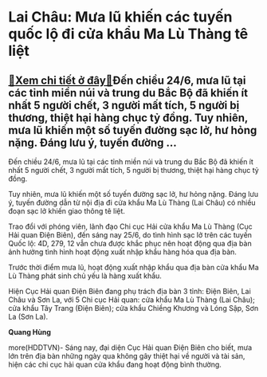 Lai Châu: Mưa lũ khiến các tuyến quốc lộ đi cửa khẩu Ma Lù Thàng tê liệt
========================================================================

[:gift:Xem chi tiết ở đây:gift:](https://hddtvn.com/lai-chau-mua-lu-khien-cac-tuyen-quoc-lo-di-cua-khau-ma-lu-thang-te-liet/)Đến chiều 24/6, mưa lũ tại các tỉnh miền núi và trung du Bắc Bộ đã khiến ít nhất 5 người chết, 3 người mất tích, 5 người bị thương, thiệt hại hàng chục tỷ đồng. Tuy nhiên, mưa lũ khiến một số tuyến đường sạc lở, hư hỏng nặng. Đáng lưu ý, tuyến đường …
-----------------------------------------------------------------------------------------------------------------------------------------------------------------------------------------------------------------------------------------------------------







 






 Đến chiều 24/6, mưa lũ tại các tỉnh miền núi và trung du Bắc Bộ đã khiến ít nhất 5 người chết, 3 người mất tích, 5 người bị thương, thiệt hại hàng chục tỷ đồng. 



Tuy nhiên, mưa lũ khiến một số tuyến đường sạc lở, hư hỏng nặng. Đáng lưu ý, tuyến đường dẫn từ nội địa đi cửa khẩu Ma Lù Thàng (Lai Châu) có nhiều đoạn sạc lở khiến giao thông tê liệt.


 Trao đổi với phóng viên, lãnh đạo Chi cục Hải cửa khẩu Ma Lù Thàng (Cục Hải quan Điện Biên), đến sáng nay 25/6, do tình hình sạc lở trên các tuyến Quốc lộ: 4D, 279, 12 vẫn chưa được khắc phục nên hoạt động qua địa bàn ảnh hưởng tình hình hoạt động xuất nhập khẩu hàng hóa qua địa bàn. 


 Trước thời điểm mưa lũ, hoạt động xuất nhập khẩu qua địa bàn cửa khẩu Ma Lù Thàng phát sinh chủ yếu là hàng xuất khẩu. 


 Hiện Cục Hải quan Điện Biên đang phụ trách địa bàn 3 tỉnh: Điện Biên, Lai Châu và Sơn La, với 5 Chi cục Hải quan: cửa khẩu Ma Lù Thàng (Lai Châu); cửa khẩu Tây Trang (Điện Biên); cửa khẩu Chiềng Khương và Lóng Sập, Sơn La (Sơn La). 






**Quang Hùng**



more(HDDTVN)- Sáng nay, đại diện Cục Hải quan Điện Biên cho biết, mưa lớn trên địa bàn những ngày qua không gây thiệt hại về người và tài sản, hiện các chi cục hải quan cửa khẩu đang hoạt động bình thường.

